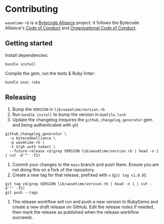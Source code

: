 # Contributing

`wasmtime-rb` is a [Bytecode Alliance] project. It follows the Bytecode
Alliance's [Code of Conduct] and [Organizational Code of Conduct].

## Getting started

Install dependencies:

```
bundle install
```

Compile the gem, run the tests & Ruby linter:

```
bundle exec rake
```

## Releasing

1. Bump the `VERSION` in `lib/wasmtime/version.rb`
1. Run `bundle install` to bump the version in `Gemfile.lock`
1. Update the changelog (requires the `github_changelog_generator` gem and being authenticated with `gh`)
  
```
github_changelog_generator \
  -u bytecodealliance \
  -p wasmtime-rb \
  -t $(gh auth token) \
  --future-release v$(grep VERSION lib/wasmtime/version.rb | head -n 1 | cut -d'"' -f2)
```
1. Commit your changes to the `main` branch and push them. Ensure you are not doing this on a fork of the repository.
1. Create a new tag for that release, prefixed with `v` (`git tag v1.0.0`):
  
  ```
  git tag v$(grep VERSION lib/wasmtime/version.rb | head -n 1 | cut -d'"' -f2)
  git push --tags
  ```
1. The release workflow will run and push a new version to RubyGems and create
   a new draft release on GitHub. Edit the release notes if needed, then
   mark the release as published when the release workflow succeeds.


[Bytecode Alliance]: https://bytecodealliance.org/
[Code of Conduct]: https://github.com/bytecodealliance/wasmtime/blob/main/CODE_OF_CONDUCT.md
[Organizational Code of Conduct]: https://github.com/bytecodealliance/wasmtime/blob/main/ORG_CODE_OF_CONDUCT.md
